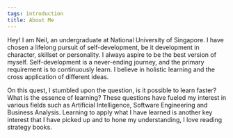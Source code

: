 ```yaml
---
tags: introduction
title: About Me
---
```


Hey! I am Neil, an undergraduate at National University of Singapore. I have chosen a lifelong pursuit of self-development, be it development in character, skillset or personality. I always aspire to be the best version of myself. Self-development is a never-ending journey, and the primary requirement is to continuously learn. I believe in holistic learning and the cross application of different ideas.

On this quest, I stumbled upon the question, is it possible to learn faster? What is the essence of learning? These questions have fueled my interest in various fields such as Artificial Intelligence, Software Engineering and Business Analysis. Learning to apply what I have learned is another key interest that I have picked up and to hone my understanding, I love reading strategy books.  
